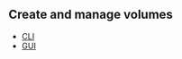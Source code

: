 ## Create and manage volumes

  * [CLI](https://docs.openstack.org/cinder/latest/cli/cli-manage-volumes.html)
  * [GUI](https://docs.openstack.org/horizon/latest/user/manage-volumes.html)